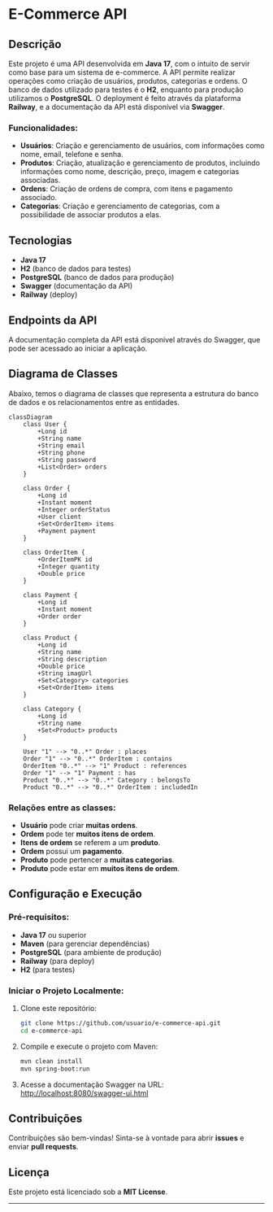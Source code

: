 # E-Commerce API

## Descrição

Este projeto é uma API desenvolvida em **Java 17**, com o intuito de servir como base para um sistema de e-commerce. A API permite realizar operações como criação de usuários, produtos, categorias e ordens. O banco de dados utilizado para testes é o **H2**, enquanto para produção utilizamos o **PostgreSQL**. O deployment é feito através da plataforma **Railway**, e a documentação da API está disponível via **Swagger**.

### Funcionalidades:
- **Usuários**: Criação e gerenciamento de usuários, com informações como nome, email, telefone e senha.
- **Produtos**: Criação, atualização e gerenciamento de produtos, incluindo informações como nome, descrição, preço, imagem e categorias associadas.
- **Ordens**: Criação de ordens de compra, com itens e pagamento associado.
- **Categorias**: Criação e gerenciamento de categorias, com a possibilidade de associar produtos a elas.

## Tecnologias

- **Java 17**
- **H2** (banco de dados para testes)
- **PostgreSQL** (banco de dados para produção)
- **Swagger** (documentação da API)
- **Railway** (deploy)

## Endpoints da API

A documentação completa da API está disponível através do Swagger, que pode ser acessado ao iniciar a aplicação.

## Diagrama de Classes

Abaixo, temos o diagrama de classes que representa a estrutura do banco de dados e os relacionamentos entre as entidades.

```mermaid
classDiagram
    class User {
        +Long id
        +String name
        +String email
        +String phone
        +String password
        +List<Order> orders
    }

    class Order {
        +Long id
        +Instant moment
        +Integer orderStatus
        +User client
        +Set<OrderItem> items
        +Payment payment
    }

    class OrderItem {
        +OrderItemPK id
        +Integer quantity
        +Double price
    }

    class Payment {
        +Long id
        +Instant moment
        +Order order
    }

    class Product {
        +Long id
        +String name
        +String description
        +Double price
        +String imagUrl
        +Set<Category> categories
        +Set<OrderItem> items
    }

    class Category {
        +Long id
        +String name
        +Set<Product> products
    }

    User "1" --> "0..*" Order : places
    Order "1" --> "0..*" OrderItem : contains
    OrderItem "0..*" --> "1" Product : references
    Order "1" --> "1" Payment : has
    Product "0..*" --> "0..*" Category : belongsTo
    Product "0..*" --> "0..*" OrderItem : includedIn
```

### Relações entre as classes:

- **Usuário** pode criar **muitas ordens**.
- **Ordem** pode ter **muitos itens de ordem**.
- **Itens de ordem** se referem a um **produto**.
- **Ordem** possui um **pagamento**.
- **Produto** pode pertencer a **muitas categorias**.
- **Produto** pode estar em **muitos itens de ordem**.

## Configuração e Execução

### Pré-requisitos:

- **Java 17** ou superior
- **Maven** (para gerenciar dependências)
- **PostgreSQL** (para ambiente de produção)
- **Railway** (para deploy)
- **H2** (para testes)

### Iniciar o Projeto Localmente:

1. Clone este repositório:
   ```bash
   git clone https://github.com/usuario/e-commerce-api.git
   cd e-commerce-api
   ```

2. Compile e execute o projeto com Maven:
   ```bash
   mvn clean install
   mvn spring-boot:run
   ```

3. Acesse a documentação Swagger na URL: [http://localhost:8080/swagger-ui.html](http://localhost:8080/swagger-ui.html)

## Contribuições

Contribuições são bem-vindas! Sinta-se à vontade para abrir **issues** e enviar **pull requests**.

## Licença

Este projeto está licenciado sob a **MIT License**.

---

